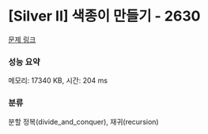 # [Silver II] 색종이 만들기 - 2630 

[문제 링크](https://www.acmicpc.net/problem/2630) 

### 성능 요약

메모리: 17340 KB, 시간: 204 ms

### 분류

분할 정복(divide_and_conquer), 재귀(recursion)

